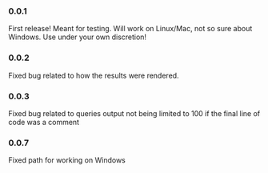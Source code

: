 
### 0.0.1

First release! Meant for testing. Will work on Linux/Mac, not so sure about Windows.
Use under your own discretion!

### 0.0.2

Fixed bug related to how the results were rendered.

### 0.0.3

Fixed bug related to queries output not being limited to 100 if the final line of code was a comment

### 0.0.7

Fixed path for working on Windows